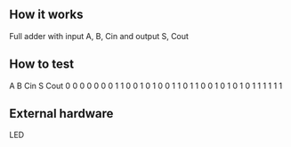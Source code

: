 <!---

This file is used to generate your project datasheet. Please fill in the information below and delete any unused
sections.

You can also include images in this folder and reference them in the markdown. Each image must be less than
512 kb in size, and the combined size of all images must be less than 1 MB.
-->

## How it works

Full adder with input A, B, Cin and output S, Cout

## How to test

A   B   Cin S   Cout
0   0   0   0   0
0   0   1   1   0
0   1   0   1   0
0   1   1   0   1
1   0   0   1   0
1   0   1   0   1
1   1   1   1   1

## External hardware

LED
